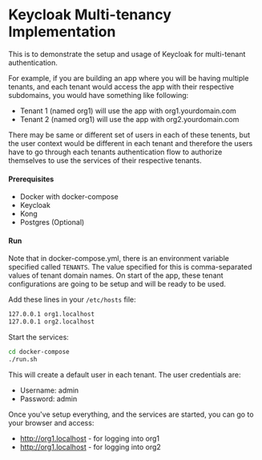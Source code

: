 # Keycloak Multi-tenancy Implementation

This is to demonstrate the setup and usage of Keycloak for multi-tenant authentication.

For example, if you are building an app where you will be having multiple tenants, and each tenant would access the app with their respective subdomains, you would have something like following:
- Tenant 1 (named org1) will use the app with org1.yourdomain.com
- Tenant 2 (named org1) will use the app with org2.yourdomain.com

There may be same or different set of users in each of these tenents, but the user context would be different in each tenant and therefore the users have to go through each tenants authentication flow to authorize themselves to use the services of their respective tenants.

#### Prerequisites

- Docker with docker-compose
- Keycloak
- Kong
- Postgres (Optional)

#### Run

Note that in docker-compose.yml, there is an environment variable specified called `TENANTS`. 
The value specified for this is comma-separated values of tenant domain names. On start of the app, these tenant configurations are going to be setup and will be ready to be used.

Add these lines in your `/etc/hosts` file:

```bash
127.0.0.1 org1.localhost
127.0.0.1 org2.localhost
```

Start the services:

```bash
cd docker-compose
./run.sh
```

This will create a default user in each tenant. 
The user credentials are:

- Username: admin
- Password: admin

Once you've setup everything, and the services are started, you can go to your browser and access:

- http://org1.localhost - for logging into org1
- http://org1.localhost - for logging into org2